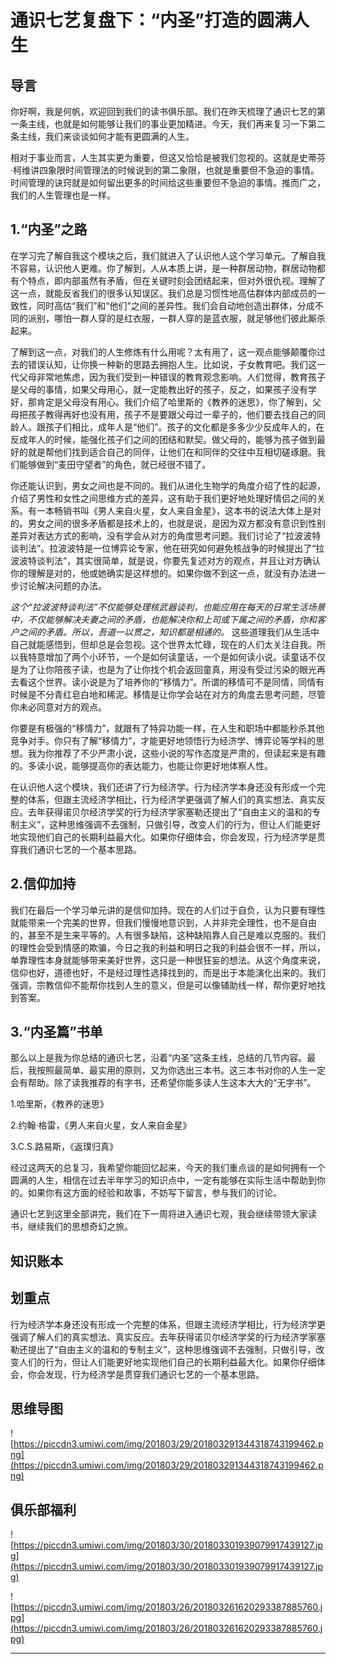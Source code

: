 # 通识七艺复盘下：“内圣”打造的圆满人生

## 导言

你好啊，我是何帆，欢迎回到我们的读书俱乐部。我们在昨天梳理了通识七艺的第一条主线，也就是如何能够让我们的事业更加精进。今天，我们再来复习一下第二条主线，我们来谈谈如何才能有更圆满的人生。

相对于事业而言，人生其实更为重要，但这又恰恰是被我们忽视的。这就是史蒂芬·柯维讲四象限时间管理法的时候说到的第二象限，也就是重要但不急迫的事情。时间管理的诀窍就是如何留出更多的时间给这些重要但不急迫的事情。推而广之，我们的人生管理也是一样。

## 1.“内圣”之路

在学习完了解自我这个模块之后，我们就进入了认识他人这个学习单元。了解自我不容易，认识他人更难。你了解到，人从本质上讲，是一种群居动物，群居动物都有个特点，即内部虽然有矛盾，但在关键时刻会团结起来，但对外很仇视。理解了这一点，就能反省我们的很多认知误区。我们总是习惯性地高估群体内部成员的一致性，同时高估“我们”和“他们”之间的差异性。我们会自动地创造出群体，分成不同的派别，哪怕一群人穿的是红衣服，一群人穿的是蓝衣服，就足够他们彼此厮杀起来。

了解到这一点，对我们的人生修炼有什么用呢？太有用了，这一观点能够颠覆你过去的错误认知，让你换一种新的思路去拥抱人生。比如说，子女教育吧。我们这一代父母非常地焦虑，因为我们受到一种错误的教育观念影响。人们觉得，教育孩子是父母的事情，如果父母用心，就一定能教出好的孩子，反之，如果孩子没有学好，那肯定是父母没有用心。我们介绍了哈里斯的《教养的迷思》，你了解到，父母把孩子教得再好也没有用，孩子不是要跟父母过一辈子的，他们要去找自己的同龄人。跟孩子们相比，成年人是“他们”。孩子的文化都是多多少少反成年人的，在反成年人的时候，能强化孩子们之间的团结和默契。做父母的，能够为孩子做到最好的就是帮他们找到适合自己的同伴，让他们在和同伴的交往中互相切磋琢磨。我们能够做到“麦田守望者”的角色，就已经很不错了。

你还能认识到，男女之间也是不同的。我们从进化生物学的角度介绍了性的起源，介绍了男性和女性之间思维方式的差异，这有助于我们更好地处理好情侣之间的关系。有一本畅销书叫《男人来自火星，女人来自金星》，这本书的说法大体上是对的。男女之间的很多矛盾都是技术上的，也就是说，是因为双方都没有意识到性别差异对表达方式的影响，没有学会从对方的角度思考问题。我们讨论了“拉波波特谈判法”。拉波波特是一位博弈论专家，他在研究如何避免核战争的时候提出了“拉波波特谈判法”，其实很简单，就是说，你要先复述对方的观点，并且让对方确认你的理解是对的，他或她确实是这样想的。如果你做不到这一点，就没有办法进一步讨论解决问题的办法。

 *这个“拉波波特谈判法”不仅能够处理核武器谈判，也能应用在每天的日常生活场景中，不仅能够解决夫妻之间的矛盾，也能解决你和上司或下属之间的矛盾，你和客户之间的矛盾。所以，吾道一以贯之，知识都是相通的。* 这些道理我们从生活中自己就能感悟到，但却总是会忽视。这个世界太忙碌，现在的人们太关注自我。所以我特意增加了两个小环节，一个是如何读童话，一个是如何读小说。读童话不仅是为了让你陪孩子读，也是为了让你找个机会返回童真，用没有受过污染的眼光再去看这个世界。读小说是为了培养你的“移情力”。所谓的移情可不是同情，同情有时候是不分青红皂白地和稀泥。移情是让你学会站在对方的角度去思考问题，尽管你未必同意对方的观点。

你要是有极强的“移情力”，就跟有了特异功能一样，在人生和职场中都能秒杀其他竞争对手。你只有了解“移情力”，才能更好地领悟行为经济学、博弈论等学科的思想。我为你推荐了不少严肃小说，这些小说的写作态度是严肃的，但读起来是有趣的。多读小说，能够提高你的表达能力，也能让你更好地体察人性。

在认识他人这个模块，我们还讲了行为经济学。行为经济学本身还没有形成一个完整的体系，但跟主流经济学相比，行为经济学更强调了解人们的真实想法、真实反应。去年获得诺贝尔经济学奖的行为经济学家塞勒还提出了“自由主义的温和的专制主义”，这种思维强调不去强制，只做引导，改变人们的行为，但让人们能更好地实现他们自己的长期利益最大化。如果你仔细体会，你会发现，行为经济学是贯穿我们通识七艺的一个基本思路。

## 2.信仰加持

我们在最后一个学习单元讲的是信仰加持。现在的人们过于自负，认为只要有理性就能带来一个完美的世界，但我们慢慢地意识到，人并非完全理性，也不是自由的，甚至不是生来平等的。人有很多缺陷，这种缺陷靠人自己是难以克服的。我们的理性会受到情感的欺骗，今日之我的利益和明日之我的利益会很不一样，所以，单靠理性本身就能够带来美好世界，这只是一种很狂妄的想法。从这个角度来说，信仰也好，道德也好，不是经过理性选择找到的，而是出于本能演化出来的。我们强调，宗教信仰不能帮你找到人生的意义，但是可以像辅助线一样，帮你更好地找到答案。

## 3.“内圣篇”书单

那么以上是我为你总结的通识七艺，沿着“内圣”这条主线，总结的几节内容。最后，我按照最简单、最实用的原则，又为你选出三本书。这三本书对你的人生一定会有帮助。除了读我推荐的有字书，还希望你能多读人生这本大大的“无字书”。

1.哈里斯，《教养的迷思》

2.约翰·格雷，《男人来自火星，女人来自金星》

3.C.S.路易斯，《返璞归真》

经过这两天的总复习，我希望你能回忆起来，今天的我们重点谈的是如何拥有一个圆满的人生，相信在过去半年学习的知识点中，一定有能够在实际生活中帮助到你的。如果你有这方面的经验和故事，不妨写下留言，参与我们的讨论。

通识七艺到这里全部讲完，我们在下一周将进入通识七观，我会继续带领大家读书，继续我们的思想奇幻之旅。

## 知识账本

## 划重点

行为经济学本身还没有形成一个完整的体系，但跟主流经济学相比，行为经济学更强调了解人们的真实想法、真实反应。去年获得诺贝尔经济学奖的行为经济学家塞勒还提出了“自由主义的温和的专制主义”，这种思维强调不去强制，只做引导，改变人们的行为，但让人们能更好地实现他们自己的长期利益最大化。如果你仔细体会，你会发现，行为经济学是贯穿我们通识七艺的一个基本思路。

## 思维导图

![https://piccdn3.umiwi.com/img/201803/29/201803291344318743199462.png](https://piccdn3.umiwi.com/img/201803/29/201803291344318743199462.png)

## 俱乐部福利

![https://piccdn3.umiwi.com/img/201803/30/201803301939079917439127.jpg](https://piccdn3.umiwi.com/img/201803/30/201803301939079917439127.jpg)

![https://piccdn3.umiwi.com/img/201803/26/201803261620293387885760.jpg](https://piccdn3.umiwi.com/img/201803/26/201803261620293387885760.jpg)

---
